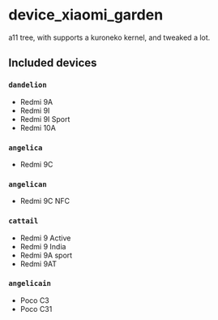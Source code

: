 # device_xiaomi_garden
a11 tree, with supports a kuroneko kernel, and tweaked a lot. 

## Included devices

### `dandelion`

+ Redmi 9A
+ Redmi 9I
+ Redmi 9I Sport
+ Redmi 10A

### `angelica`

+ Redmi 9C

### `angelican`

+ Redmi 9C NFC

### `cattail`
+ Redmi 9 Active
+ Redmi 9 India
+ Redmi 9A sport
+ Redmi 9AT

### `angelicain`

+ Poco C3
+ Poco C31
